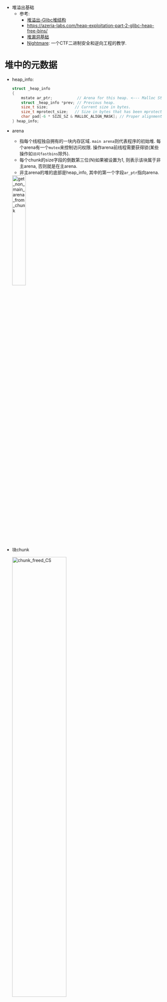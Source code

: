 * 堆溢出基础
    * 参考:
        * [堆溢出-Glibc堆结构](https://kabeor.cn/堆溢出-Glibc堆结构)
        * https://azeria-labs.com/heap-exploitation-part-2-glibc-heap-free-bins/
        * [堆漏洞基础](https://heap-exploitation.dhavalkapil.com/)
        * [Nightmare](https://guyinatuxedo.github.io/): 一个CTF二进制安全和逆向工程的教学.

# 堆中的元数据
* heap_info: 
    ```cpp
    struct _heap_info
    {
        mstate ar_ptr;           // Arena for this heap. <--- Malloc State pointer
        struct _heap_info *prev; // Previous heap.
        size_t size;            // Current size in bytes.
        size_t mprotect_size;   // Size in bytes that has been mprotected
        char pad[-6 * SIZE_SZ & MALLOC_ALIGN_MASK]; // Proper alignment
    } heap_info; 
    ```

* arena
    * 指每个线程独自拥有的一块内存区域. `main arena`则代表程序的初始堆. 每个arena有一个`mutex`来控制访问权限. 操作arena前线程需要获得锁(某些操作如`访问fastbins`除外).
    * 每个chunk的size字段的倒数第三位(N)如果被设置为1, 则表示该块属于非主arena, 否则就是在主arena.
    * 非主arena的堆的底部是heap_info, 其中的第一个字段`ar_ptr`指向arena.

    <img alt="get_non_main_arena_from_chunk" src="./pic/get_non_main_arena_from_chunk.png" width="30%" height="30%">

* 块chunk

    <img alt="chunk_freed_CS" src="./pic/chunk_freed_CS.png" width="60%" height="60%">

* 当前块是否为"使用中", 取决于紧邻的下一块的prev_inuse位是否为1.

* 常量
    |Parameter|32 bit|i386|64 bit|
    |--|--|--|--|
    |MALLOC_ALIGNMENT | 8 | 16 | 16
    |MIN_CHUNK_SIZE | 16 | 16 | 32
    |MAX_FAST_SIZE | 80 | 80 | 160
    |MAX_TCACHE_SIZE | 516 | 1,020 | 1,032
    |MIN_LARGE_SIZE | 512 | 1,008 | 1,024
    |DEFAULT_MMAP_THRESHOLD | 131,072 | 131,072 | 131,072
    |DEFAULT_MMAP_THRESHOLD_MAX | 524,288 | 524,288 | 33,554,432
    |HEAP_MIN_SIZE | 32,768 | 32,768 | 32,768
    |HEAP_MAX_SIZE | 1,048,576 | 1,048,576 | 67,108,864(0x4000000)

# libc堆管理中的'向前'和'向后'
libc的块(chunk)头部中, 有两个字段fd和bk, 意思分别是**向前forward和向后backward**.
在向前合并和向后合并中, 操作对象有两个: 原有的在bins中的某个空闲区块, 新free的块. 这两个块物理相邻, 即处于连续的地址空间中. 而**主语应该是bins中的某个空闲块**.

## 向后合并
在unsafe unlink中出现的consolidate backward即向后合并, 如下图, 白框是空闲块, 绿框是使用中的块. 对块1进行free, 因libc发现与块1相邻的块0是空闲的, 因此"块0向后合并块1". 

<img alt="consolidate_backward" src="./pic/consolidate_backward.jpg" width="50%" height="50%">

## 向前合并
如下图. 对块2进行free, 因libc发现与块2相邻的块3是空闲的, 因此"块3向前合并块2". 

<img alt="consolidate_forward" src="./pic/consolidate_forward.jpg" width="50%" height="50%">

向前合并的逻辑: 要free的块是p, 则检查p的下一块的下一块的size字段的prev_inuse位, 以确认p的下一块是否在使用中.

<img alt="consolidate_forward" src="./pic/src_code_mergeforward1.png" width="50%" height="50%">

# top块
* top块处于高地址. 其有一个size字段, 记录可分配空间的大小, 如果malloc需要更多内存空间时, 该字段会改变.
* 实验中观察到发生malloc时, top块的`地址`也会发生变化. malloc得到的新块是向高地址扩展的, top块的首地址也会向高地址发展.

    <img alt="fastbin.png" src="./pic/topchunk_after_malloc_abstract.jpg" width="30%" height="30%">
    <br>
    <img alt="fastbin.png" src="./pic/topchunk_after_malloc.jpg" width="50%" height="50%">

# bins
* small bins: 62个, 大小不超过512(16, 24, 32, ..., 504)或1024(32, 48, 64, ..., 1008)字节.
* large bins: 63个, 大小大于512或1024字节.
* unsorted bin: 1个, 存刚刚free的块, 或者刚刚合并产生的空闲块
* fast bins: 10个单链, 暂存小块(16, 24, 32, 40, 48, 56, 64, 72, 80, 88), **不作合并操作(块的P位不置1)**. 可将fastbins中的块视为不是真正空闲的块, 每当有malloc请求的块没法由fastbins提供, 或者释放超过64KB的块, 或调用`malloc_trim`或`mallopt`函数时, 堆管理器会进行一次合并操作, 把fastbins清空.
* tcache bins: 每个线程有64个tcache单链(大小为12\~512或24\~1032)；每个bin链`最多包含7个块`. 为了减缓锁带来的性能下降问题, 堆管理器通常做法是为每个线程分配一个arena, 同时每个线程有自己的tcache(这样就不用和其他线程同步取块, 也就不用获取堆锁). tcache和fastbins性质差不多.

## 取块的流程
1. 请求的大小在tcache的范围内, 且tcache中有块, 则直接取.
2. 请求的块过大, 则通过mmap.
3. 否则获取堆锁, 然后按序执行:
    1. fastbins/smallbins
        * 大小对应于fastbins, 则在fastbins中找块. 同时从fastbins中取块, 填入tcache.
        * 否则在smallbins找. 同上填tcache.
    2. 处理延迟释放的块
        * 对fastbins中的块做真正的释放, 移到unsortedbin中.
        * 从unsortedbin中遍历取块. 如果看到的块不合适, 则按它的大小放到smallbins或largebins中(同上用小块填tcache).
    3. 基本回收策略:
        * 请求的大小属于largebins, 则到largebins找块.
    4. 新建块:
        * 没有可获取的块, 直接尝试从堆顶获取.
        * 堆不够大, 则调用`sbrk`扩充.
        * 无法扩大延伸堆空间, 则用`mmap`新建和原堆不连续的扩展空间, 并从哪里分配块.
    5. 失败则返回NULL.

## 释放的流程
1. 传给`free`的参数为NULL, 则无事发生.
2. 块大于64KB, 
3. 对块做完整性检查, 检查失败则终止流程.
4. 块大小符合tcache则存入tcache.
5. 块设置了M标志位, 则用`munmap`回收.
6. 否则获取堆锁, 然后:
    1. 块大小符合fastbins则存入fastbins, 结束.
    2. 块大于64KB, 则把fastbins中的块合并, 放到unsortedbin中.
    3. 对smallbins, largebins, unsortedbin中的块作前/后向合并.
    4. 如果得到的块紧邻堆顶, 则直接并入堆顶.
    5. 否则将块保存进unsortedbin(之后malloc时可能会把unsortedbin中的块放到smallbins或largebins中).


## fastbinsY数组存储fastbins的规则
* https://blog.csdn.net/qq_41453285/article/details/96865321
* 每个fast bin链表都是单链表(**`使用fd指针`**). 因此, fast bin中无论是添加还是移除fast chunk, 都是对“链表尾”进行操作, 而不会对某个中间的fast chunk进行操作. 
* 单个fastbin链表中的chunk大小都是相同的, 各个fastbin链表中的chunk大小是不同的. 
* fastbinY数组中的每个bin链表的排序, 是按照链表元素的大小进行排序的. 数组的第一个元素的fast bin链表中的每个chunk的大小是32字节, 数组的第二个元素的fast bin链表中的每个chunk的大小是48字节......每个元素都比前面的fast bin链大`16字节`, 以此类推进行排序. 

<img alt="fastbin.png" src="./pic/fastbin.png" width="70%" height="70%">

## large bins
chunk中使用了两个新指针:
  * `fd_nextsize` 指向前一个与当前 chunk 大小不同的第一个空闲块, 不包含 bin 的头指针. 
  * `bk_nextsize` 指向后一个与当前 chunk 大小不同的第一个空闲块, 不包含 bin 的头指针. 

以下large bins管理方法引用自[https://zhuanlan.zhihu.com/p/78340329](https://zhuanlan.zhihu.com/p/78340329):

* 堆块从大到小排序. 
* 对于相同大小的堆块, 最`先释放的堆块会成为堆头`, 其fd_nextsize与bk_nextsize会被赋值, 其余的堆块释放后都会插入到该堆头结点的下一个结点, 通过fd与bk链接, 形成了先释放的在链表后面的排序方式, 且其fd_nextsize与bk_nextsize都为0. 
* 不同大小的堆块通过堆头串联, 即堆头中`fd_nextsize指向比它小的堆块的堆头`, bk_nextsize指向比它大的堆块的堆头, 从而形成了第一点中的从大到小排序堆块的方式. 同时最大的堆块的堆头的bk_nextsize指向最小的堆块的堆头, 最小堆块的堆头的fd_nextsize指向最大堆块的堆头, 以此形成循环双链表. 

分析源码可知的其他信息:
* 从large bins寻找合适的块:
  * 从最小的开始找(即沿着bk链找, 通过bk_nextside索取更大的块)
  * 
  * 

## bin链出入顺序
|链|出入顺序 |
|--|--|
|fast bins| LIFO, 在链表的头部进行增删操作. |
|small bins| FIFO, 头部添加, 尾部删除. |
|large bins| (?) 降序排列, 大块在头, 小块在尾. |

# 保护机制
* 保护和绕过方法: https://www.cnblogs.com/yidianhan/p/13996928.html

## RELRO
* 为减少对GOT表的攻击, **程序启动时就解析并绑定了所有动态符号, 并设为只读**.
* partial RELRO时如下, got表中存在不少'loc_'开头的地址, 指向plt表, 这些函数都是还未被调用的函数, 所以未绑定到实际地址.

    <img alt="partial_RELRO.jpg" src="./pic/partial_RELRO.jpg" width="70%" height="70%">

* full RELRO时如下, got表中绑定的地址中没有'loc_'开头的地址, 很多都是'unk_'开头的, 指向函数实际地址.

    <img alt="full_RELRO.jpg" src="./pic/full_RELRO.jpg" width="70%" height="70%">
* 编译
    * 部分: gcc -Wl, -z, relro
    * 全部: gcc -Wl, -z, relro, -z, now

## Stack Canary
* 参考:
    * [https://zhuanlan.zhihu.com/p/99321839](https://zhuanlan.zhihu.com/p/99321839):
    * [https://j00ru.vexillium.org/slides/2015/insomnihack.pdf](https://j00ru.vexillium.org/slides/2015/insomnihack.pdf):
    * [缓冲区溢出保护机制——Linux](http://t.zoukankan.com/clingyu-p-8546619.html)

    <img alt="canary_verification.png" src="./pic/canary_verification.png" width="70%" height="70%">

* canary是linux下的保护机制, 它会保存在栈的某个位置上, 一般来说64位的话会在`rbp-0x8`的位置, 32位则在`ebp-0x4`的位置. 当我们进行栈溢出的时候如果覆盖了canary值, 程序就会调用`stack_chk_fail`来打印报错信息. 在做题的时候最烦的就是这种, 大大增加了栈溢出时的难度. 通常有以下几种绕过方法: 
    1. 通过read函数泄露canary. 关键的一点就是read函数读取字符串的时候不会在末尾加上“\x00”,这就是gets函数不能用来泄露canary的原因(有些输出函数遇到‘\0’会截断). 
    2. 暴力破解canary. 这种方法利用起来有限制, 就是一般要程序中有fork函数创造出子进程, 因为子进程是父进程复制出来的, 所以canary也就跟父进程相同, 在子进程中覆盖canary后报错就会退回到父进程, 此时canary的值是不会改变的. 
    3. 劫持stack_chk_fail. 因为canary被覆盖的时候会调用这个函数, 所以如果我们可以利用程序中的漏洞(比如格式化字符串)改got表中stack_chk_fail的地址为one_gadget的地址就能getshell. 
    4. 利用stack_chk_fail的报错信息. 在报错信息中, 会将你发生栈溢出的程序名调用输出, 其位置位于argv[0], 我们可以将argv[0]的地址改写为我们想要获取的内容的地址, 使它随着错误提示一起输出. 
* 编译
    * gcc
        * `-fnostack-protector`: 禁用
        * `-fstack-protector`: 只为局部变量中包含长度不小于8byte的char数组的函数插入保护代码. 
        * `-fstack-protector-all`: 满足以下三个条件都会插入保护代码: 
            1. 局部变量的地址作为赋值语句的右值或函数参数
            2. 局部变量包含数组类型的局部变量, 不管数组长度
            3. 带register声明的局部变量

## NX
* 将数据所在内存页标识为不可执行. 
* Windows下叫DEP. 
* gcc编译器默认开启NX选项, 通过`-z execstack`可以关闭NX. 

## PIE(position-independent executable)
* 是Binutils, glibc和gcc的一个功能, 能用来创建介于共享库和通常可执行代码之间的代码
* 程序在每次加载时都变换**加载基址**, 从而使位于程序本身的gadget也失效.
* 绕过: https://zhuanlan.zhihu.com/p/78076171
* gcc的-pie和fpie选项

## FORTIFY


# 堆实验记录
* bk指针指向新入链的块, 即沿着bk的方向, 越往后的块是更晚进bins的块. 如下图, 数字表示free的顺序.

    <img alt="bins2" src="./pic/bins2.jpg" width="50%" height="50%">

    <img alt="bins3" src="./pic/bins3.jpg" width="50%" height="50%">

* 新分配块没能在unsorted链中找到时, unsorted链中的空闲块都会根据其大小放到small或large链中

    <img alt="unsorted2large1" src="./pic/unsorted2large1.jpg" width="50%" height="50%">

    <img alt="unsorted2large2" src="./pic/unsorted2large2.jpg" width="50%" height="50%">

* 新free一块, 它的相邻freed块在large链中, 进行合并, 得到新的空闲块如下红框所示. 新的块还是在unsorted链中

    <img alt="unsorted2large3" src="./pic/unsorted2large3.jpg" width="50%" height="50%">

* 在有peda插件的gdb中, 显示bins链时, 箭头所指方向都是更早free的块, **箭头也即fd方向**.
* malloc如果从bins链中取空闲块时, 取的是fd方向的最前端, 如下图.

    <img alt="after_malloc" src="./pic/after_malloc.jpg" width="50%" height="50%">



## fastbin
* 单链表, 以fd指针相连, 沿着fd的指向往后的块越早进链, 最新进链的块是链表的头部.

<img alt="fastbin_free" src="./pic/fastbin_free.jpg" width="70%" height="70%">

* 出链时, 最新进链的块先出. 所以这是LIFO结构.

<img alt="fastbin_calloc" src="./pic/fastbin_calloc.jpg" width="70%" height="70%">

## 其他
* 放入tcache中的相邻的空闲块没有合并(?). 

<img alt="why1" src="./pic/why1.jpg" width="70%" height="70%">